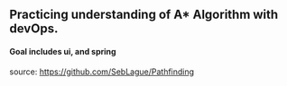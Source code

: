 ## Practicing understanding of A* Algorithm with devOps.
#### Goal includes ui, and spring

source: https://github.com/SebLague/Pathfinding


